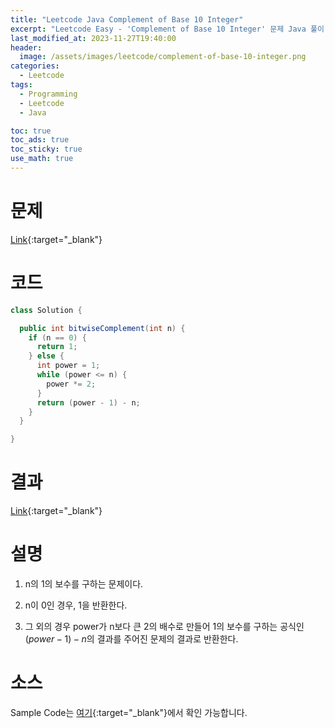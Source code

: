 ```yaml
---
title: "Leetcode Java Complement of Base 10 Integer"
excerpt: "Leetcode Easy - 'Complement of Base 10 Integer' 문제 Java 풀이"
last_modified_at: 2023-11-27T19:40:00
header:
  image: /assets/images/leetcode/complement-of-base-10-integer.png
categories:
  - Leetcode
tags:
  - Programming
  - Leetcode
  - Java

toc: true
toc_ads: true
toc_sticky: true
use_math: true
---
```

# 문제
[Link](https://leetcode.com/problems/complement-of-base-10-integer){:target="_blank"}

# 코드
```java
class Solution {

  public int bitwiseComplement(int n) {
    if (n == 0) {
      return 1;
    } else {
      int power = 1;
      while (power <= n) {
        power *= 2;
      }
      return (power - 1) - n;
    }
  }

}
```

# 결과
[Link](https://leetcode.com/problems/complement-of-base-10-integer/submissions/1107356873/){:target="_blank"}

# 설명
1. n의 1의 보수를 구하는 문제이다.

2. n이 0인 경우, 1을 반환한다.

3. 그 외의 경우 power가 n보다 큰 2의 배수로 만들어 1의 보수를 구하는 공식인 $(power - 1) - n$의 결과를 주어진 문제의 결과로 반환한다.

# 소스
Sample Code는 [여기](https://github.com/GracefulSoul/leetcode/blob/master/src/main/java/gracefulsoul/problems/ComplementOfBase10Integer.java){:target="_blank"}에서 확인 가능합니다.